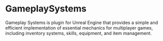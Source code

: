 # GameplaySystems
Gameplay Systems is plugin for Unreal Engine that provides a simple and efficient implementation of essential mechanics for multiplayer games, including inventory systems, skills, equipment, and item management.
